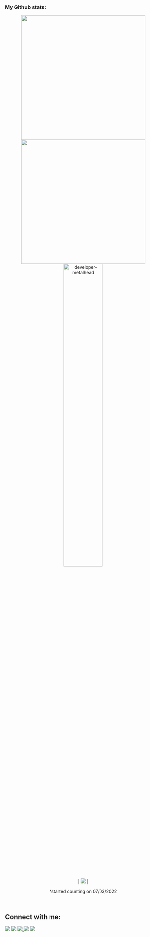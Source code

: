 ###  My Github stats:
  

<div align=center>
  <img width="400" src="https://github-readme-stats.vercel.app/api?username=farildev&theme=tokyonight&show_icons=true&hide_border=true&count_private=true" />
  <img width="400"  src="https://github-readme-streak-stats.herokuapp.com?user=farildev&theme=tokyonight&hide_border=true" />
  <img align="left"><img width="50%" src="https://github-readme-stats.vercel.app/api/top-langs?username=farildev&show_icons=true&theme=tokyonight&layout=compact" alt="developer-metalhead" />  

</div>
 

<br>

<div align=center>
  
  | ![](https://komarev.com/ghpvc/?username=farildev&color=blue) |
 
  *started counting on 07/03/2022
  
</div>

<!-- <div align=center>
  <img width="350" src="https://github-readme-stats.vercel.app/api/top-langs/?username=farildev&theme=tokyonight&show_icons=true&hide_border=true&layout=compact" />
</div> -->

<br>

[//]: # (started counting on 07/03/2022)






## Connect with me:

<p align = "center">

[<img src="https://img.shields.io/badge/Facebook-1877F2?style=for-the-badge&logo=facebook&logoColor=white" />](https://www.facebook.com/faril.memmedov.9/)
[<img src="https://img.shields.io/badge/Twitter-1DA1F2?style=for-the-badge&logo=twitter&logoColor=white" />](https://twitter.com/farilmammadov) 
  <a href="mailto:memmedovfaril@gmail.com">
    <img src="https://img.shields.io/badge/Gmail-D14836?style=for-the-badge&logo=gmail&logoColor=white" />
  </a>[<img src="	https://img.shields.io/badge/LinkedIn-0077B5?style=for-the-badge&logo=linkedin&logoColor=white" />](https://www.linkedin.com/in/faril-məmmədov-8065a0232/)
[<img src="https://img.shields.io/badge/Instagram-E4405F?style=for-the-badge&logo=instagram&logoColor=white" />](https://www.instagram.com/thephareell/)
</p>

<br />
<br />


</p>

